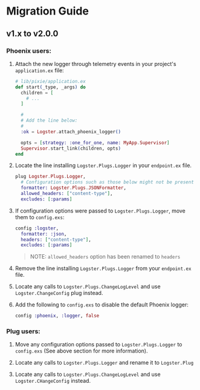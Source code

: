# Migration Guide

## v1.x to v2.0.0

### Phoenix users:

1. Attach the new logger through telemetry events in your project's `application.ex` file:

   ```elixir
   # lib/pixie/application.ex
   def start(_type, _args) do
     children = [
       # ...
     ]

     #
     # Add the line below:
     #
     :ok = Logster.attach_phoenix_logger()

     opts = [strategy: :one_for_one, name: MyApp.Supervisor]
     Supervisor.start_link(children, opts)
   end
   ```

2. Locate the line installing `Logster.Plugs.Logger` in your `endpoint.ex` file.

   ```elixir
   plug Logster.Plugs.Logger,
     # Configuration options such as those below might not be present
     formatter: Logster.Plugs.JSONFormatter,
     allowed_headers: ["content-type"],
     excludes: [:params]
   ```

3. If configuration options were passed to `Logster.Plugs.Logger`, move them to `config.exs`:

   ```elixir
   config :logster,
     formatter: :json,
     headers: ["content-type"],
     excludes: [:params]
   ```

   > NOTE: `allowed_headers` option has been renamed to `headers`

4. Remove the line installing `Logster.Plugs.Logger` from your `endpoint.ex` file.

5. Locate any calls to `Logster.Plugs.ChangeLogLevel` and use `Logster.ChangeConfig` plug instead.

6. Add the following to `config.exs` to disable the default Phoenix logger:

   ```elixir
   config :phoenix, :logger, false
   ```

### Plug users:

1. Move any configuration options passed to `Logster.Plugs.Logger` to `config.exs` (See above section for more information).

1. Locate any calls to `Logster.Plugs.Logger` and rename it to `Logster.Plug`

1. Locate any calls to `Logster.Plugs.ChangeLogLevel` and use `Logster.CHangeConfig` instead.
